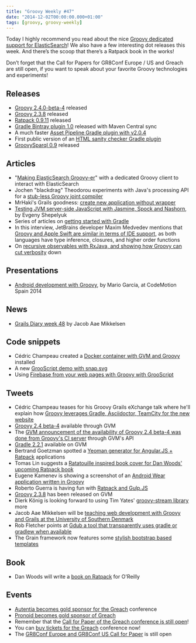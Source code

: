 ```yaml
---
title: "Groovy Weekly #47"
date: "2014-12-02T00:00:00.000+01:00"
tags: [groovy, groovy-weekly]
---
```


Today I highly recommend you read about the nice [Groovy dedicated support for ElasticSearch](http://www.elasticsearch.org/blog/making-elasticsearch-groovy-er/)! We also have a few interesting dot releases this week. And there’s the scoop that there’s a Ratpack book in the works!

Don’t forget that the Call for Papers for GR8Conf Europe / US and Greach are still open, if you want to speak about your favorite Groovy technologies and experiments!

## Releases

*   [Groovy 2.4.0-beta-4](http://glaforge.appspot.com/article/groovy-2-4-0-beta-4) released
*   [Groovy 2.3.8](http://glaforge.appspot.com/article/groovy-2-3-8-released-too) released
*   [Ratpack 0.9.11](http://www.ratpack.io/versions/0.9.11) released
*   [Gradle Bintray plugin 1.0](https://twitter.com/_yoav_/status/539551753742471168) released with Maven Central sync
*   A much faster [Asset Pipeline Gradle plugin with v2.0.4](https://twitter.com/davydotcom/status/539478433445994496)
*   First public version of an [HTML sanity checker Gradle plugin](https://twitter.com/gernotstarke/status/539441261531660289)
*   [GroovySparql 0.9](https://plus.google.com/b/113675159854671799959/+AlBakerDev/posts/9tMes6wcaTX?cfem=1) released

## Articles

*   "[Making ElasticSearch Groovy-er](http://www.elasticsearch.org/blog/making-elasticsearch-groovy-er/)" with a dedicated Groovy client to interact with ElasticSearch
*   Jochen "blackdrag" Theodorou experiments with Java's processing API for a [stub-less Groovy joint compiler](http://blackdragsview.blogspot.fr/2014/11/a-joint-compiler-for-groovy-and-java.html)
*   MrHaki's Grails goodness: [create new application without wrapper](http://mrhaki.blogspot.fr/2014/11/grails-goodness-create-new-application.html)
*   [Testing JVM server-side JavaScript with Jasmine, Spock and Nashorn](http://eshepelyuk.github.io/2014/11/26/-testing-jvm-javascript-jasmine-spock-nashorn.html), by Evgeny Shepelyuk
*   Series of articles on [getting started with Gradle](http://www.petrikainulainen.net/getting-started-with-gradle/)
*   In this interview, JetBrains developer Maxim Medvedev mentions that [Groovy and Apple Swift are similar in terms of IDE support](http://blog.jetbrains.com/objc/2014/11/cooking-swift-an-interview-with-maxim-medvedev/), as both languages have type inference, closures, and higher order functions
*   On [recursive observables with RxJava, and showing how Groovy can cut verbosity](https://jkschneider.github.io/blog/2014/recursive-observables-with-rxjava.html) down

## Presentations

*   [Android development with Groovy](https://twitter.com/madridgug/status/537944334008872960), by Mario García, at CodeMotion Spain 2014

## News

*   [Grails Diary week 48](http://grydeske.net/news/show/72) by Jacob Aae Mikkelsen

## Code snippets

*   Cédric Champeau created a [Docker container with GVM and Groovy](https://gist.github.com/melix/e4b63fd684e63713c162) installed
*   A new [GrooScript demo with snap.svg](http://grooscript.org/demo/snapsvg.html)
*   Using [Firebase from your web pages with Groovy with GrooScript](https://gist.github.com/chiquitinxx/5192ff81d3b3351e3f1d)
    
## Tweets

*   Cédric Champeau teases for his Groovy Grails eXchange talk where he'll explain how [Groovy leverages Gradle, Asciidoctor, TeamCity for the new website](https://twitter.com/cedricchampeau/status/538261967488974848)
*   [Groovy 2.4 beta-4](https://twitter.com/gvmtool/status/537882370066874369) available through GVM
*   The [GVM announcement of the availability of Groovy 2.4 beta-4 was done from Groovy's CI server](https://twitter.com/cedricchampeau/status/537883662633959424) through GVM's API
*   [Gradle 2.2.1](https://twitter.com/gvmtool/status/537874472888705024) available on GVM
*   Bertrand Goetzman spotted a [Yeoman generator for Angular.JS + Ratpack](https://twitter.com/bgoetzmann/status/537363461832196097) applications
*   Tomas Lin suggests a [Ratatouille inspired book cover for Dan Woods' upcoming Ratpack book](https://twitter.com/tomaslin/status/537436124189175809)
*   Eugene Kamenev is showing a screenshot of an [Android Wear application written in Groovy](https://twitter.com/eugenekamenev/status/537664752621989889)
*   Roberto Guerra is having fun with [Ratpack and Gulp.JS](https://twitter.com/robertoguerra19/status/538048345529663489)
*   [Groovy 2.3.8](https://twitter.com/gvmtool/status/538269325959106561) has been released on GVM
*   Dierk König is looking forward to using Tim Yates' [groovy-stream library](https://twitter.com/mittie/status/539056498073407488) more
*   Jacob Aae Mikkelsen will be [teaching web development with Groovy and Grails at the University of Southern Denmark](https://twitter.com/JacobAae/status/538115269034774528)
*   Rob Fletcher points at [Gdub a tool that transparently uses gradle or gradlew when available](https://twitter.com/rfletcherEW/status/538283579978317825)
*   The Grain framework now features some [stylish bootstrap based templates](https://twitter.com/grainframework/status/539409491197173760)

## Book

*   Dan Woods will write a [book on Ratpack](https://twitter.com/danveloper/status/537277382571610112) for O'Reilly

## Events

*   [Autentia becomes gold sponsor for the Greach](https://twitter.com/greachconf/status/537548869429522433) conference
*   [Pronoid becomes gold sponsor of Greach](https://twitter.com/greachconf/status/538273658494406656)
*   Remember that the [Call for Paper of the Greach conference is still open](https://twitter.com/greachconf/status/538271091085418496)!
*   You can [buy tickets for the Greach](https://twitter.com/greachconf/status/539356504244367360) conference now!
*   The [GR8Conf Europe and GR8Conf US Call for Paper](https://twitter.com/gr8conf/status/539577626185052160) is still open